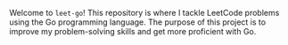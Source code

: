 Welcome to `leet-go`! This repository is where I tackle LeetCode problems using the Go programming language. The purpose of this project is to improve my problem-solving skills and get more proficient with Go.
